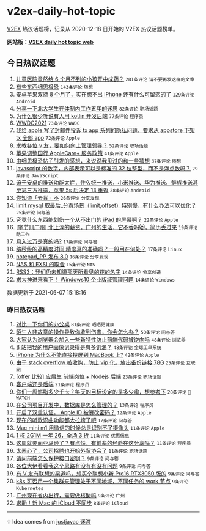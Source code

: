 # v2ex-daily-hot-topic

[V2EX](https://www.v2ex.com/) 热议话题榜，记录从 2020-12-18 日开始的 V2EX 热议话题榜单。

**网站版：[V2EX daily hot topic web](https://boojack.github.io/v2ex-daily-hot-topic-web/)**

## 今日热议话题

<!-- TODAY BEGIN -->

1. [儿童医院竟然给 6 个月不到的小孩开中成药？](https://www.v2ex.com/t/781819) `281条评论` `请不要再发这样的文章`
1. [有些东西细思极恐](https://www.v2ex.com/t/781794) `143条评论` `随想`
1. [安卓苹果双持 8 个月了，实在想不出 iPhone 还有什么可留恋的了](https://www.v2ex.com/t/781943) `129条评论` `Android`
1. [分享一下北大学生在体制内工作五年的迷思](https://www.v2ex.com/t/781821) `82条评论` `职场话题`
1. [为什么很少听说有人用 kotlin 开发后端](https://www.v2ex.com/t/781828) `77条评论` `程序员`
1. [WWDC2021](https://www.v2ex.com/t/781790) `73条评论` `WWDC`
1. [我给 apple 写了封邮件投诉 tx app 系列的隐私问题，要求从 appstore 下架 tx 全部 app](https://www.v2ex.com/t/781843) `72条评论` `Apple`
1. [求教各位 v 友，要如何向上管理领导？](https://www.v2ex.com/t/781782) `52条评论` `职场话题`
1. [苹果调整国行 AppleCare+ 服务政策](https://www.v2ex.com/t/781791) `41条评论` `Apple`
1. [由细思极恐帖子引发的感想，来说说我见过的和一些猜想](https://www.v2ex.com/t/781831) `37条评论` `随想`
1. [javascript 的数字，内部表示可以是标准的 32 位整型，而不是浮点数吗？](https://www.v2ex.com/t/781924) `29条评论` `JavaScript`
1. [迫于安卓的推送功能太烂，什么统一推送，小米推送、华为推送、魅族推送甚至第三方推送，苹果 5s 后决定 13 重返](https://www.v2ex.com/t/781911) `28条评论` `Android`
1. [你知道「去背」不](https://www.v2ex.com/t/781921) `26条评论` `分享发现`
1. [limit mysql 取最后_分页场景（limit,offset）特别慢，有什么办法可以优化？](https://www.v2ex.com/t/781896) `25条评论` `问与答`
1. [究竟什么东西能划伤一个从不出门的 iPad 的屏幕啊？](https://www.v2ex.com/t/781899) `22条评论` `Apple`
1. [[字节] [广州] 北上深的薪资，广州的生活，它不香吗😻，简历丢过来](https://www.v2ex.com/t/781818) `19条评论` `酷工作`
1. [月入过万是真的吗?](https://www.v2ex.com/t/781923) `17条评论` `问与答`
1. [纳秒级的高精度时间 精度真的准确吗？一般用在何处？](https://www.v2ex.com/t/781779) `17条评论` `Linux`
1. [notepad_PP 发布 8.0](https://www.v2ex.com/t/781942) `16条评论` `分享发现`
1. [NAS 和 EXSI 的取舍](https://www.v2ex.com/t/781862) `15条评论` `NAS`
1. [RSS3：我们仍未知道那天所看见的花的名字](https://www.v2ex.com/t/781981) `14条评论` `分享创造`
1. [求大神进来看下！ Windows10 企业版域管理问题](https://www.v2ex.com/t/781920) `14条评论` `Windows`

数据更新于 2021-06-07 15:18:16

<!-- TODAY END -->

### 昨日热议话题

<!-- YESTERDAY BEGIN -->

1. [对比一下你们的办公桌](https://www.v2ex.com/t/781653) `81条评论` `晒晒更健康`
1. [陌生人非故意的操作导致你收到伤害，你会怎么办？](https://www.v2ex.com/t/781658) `50条评论` `问与答`
1. [大家认为浏览器会加入一些新特性防止前端代码被逆向吗](https://www.v2ex.com/t/781702) `48条评论` `浏览器`
1. [B 站把我的用户画像记录得是有多饥渴？](https://www.v2ex.com/t/781709) `48条评论` `全球工单系统`
1. [iPhone 为什么不能直接投屏到 MacBook 上?](https://www.v2ex.com/t/781743) `42条评论` `Apple`
1. [由于 stack overflow 被收购，防止 vip 化。放出备份链接 78G](https://www.v2ex.com/t/781651) `25条评论` `互联网`
1. [[offer 比较] 应届生 前端岗位 + Nodejs 后端](https://www.v2ex.com/t/781679) `23条评论` `职场话题`
1. [客户端还是后端](https://www.v2ex.com/t/781688) `21条评论` `程序员`
1. [你们一周燃脂多少千卡？每天的目标设定的是多少嘞，想参考下](https://www.v2ex.com/t/781672) `20条评论` ` WATCH`
1. [在公司项目开发中，数据库是怎么管理的？](https://www.v2ex.com/t/781731) `13条评论` `程序员`
1. [开启了双重认证， Apple ID 被篡改密码？](https://www.v2ex.com/t/781756) `12条评论` `Apple`
1. [现在的听歌识曲功能都太拉垮了吧](https://www.v2ex.com/t/781669) `12条评论` `问与答`
1. [Mac mini m1 用微信的时候总是识别不了摄像头](https://www.v2ex.com/t/781733) `11条评论` `Apple`
1. [1 核 2G1M 一年 26，全场 3 折](https://www.v2ex.com/t/781727) `11条评论` `优惠信息`
1. [这周就要面亚马逊了？有点慌，有前辈的经验在这分享吗？](https://www.v2ex.com/t/781726) `11条评论` `程序员`
1. [太恶心了，公司招聘也开始外贸协会了](https://www.v2ex.com/t/781748) `11条评论` `职场话题`
1. [请问前端怎么保护接口密钥？](https://www.v2ex.com/t/781750) `9条评论` `问与答`
1. [各位大佬看看我这个思路有没有有没有问题](https://www.v2ex.com/t/781730) `9条评论` `问与答`
1. [有 V 友有联想的渠道吗，想买个联想小新 Pro16 RTX3050 版的](https://www.v2ex.com/t/781724) `9条评论` `问与答`
1. [k8s 可否用一个集群来管理处于不同地域，不同任务的 work 节点](https://www.v2ex.com/t/781711) `9条评论` `Kubernetes`
1. [广州现在省内出行，需要做核酸吗](https://www.v2ex.com/t/781675) `9条评论` `广州`
1. [求助！新 Mac 的 iCloud 不同步](https://www.v2ex.com/t/781759) `8条评论` `iCloud`

<!-- YESTERDAY END -->

---

💡 Idea comes from [justjavac 迷渡](https://github.com/justjavac/)
